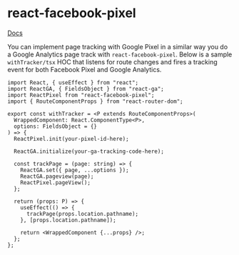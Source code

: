 # react-facebook-pixel

[Docs](https://www.npmjs.com/package/react-facebook-pixel)

You can implement page tracking with Google Pixel in a similar way you do a Google Analytics page track with `react-facebook-pixel`. Below is a sample `withTracker/tsx` HOC that listens for route changes and fires a tracking event for both Facebook Pixel and Google Analytics.

```
import React, { useEffect } from "react";
import ReactGA, { FieldsObject } from "react-ga";
import ReactPixel from "react-facebook-pixel";
import { RouteComponentProps } from "react-router-dom";

export const withTracker = <P extends RouteComponentProps>(
  WrappedComponent: React.ComponentType<P>,
  options: FieldsObject = {}
) => {
  ReactPixel.init(your-pixel-id-here);

  ReactGA.initialize(your-ga-tracking-code-here);

  const trackPage = (page: string) => {
    ReactGA.set({ page, ...options });
    ReactGA.pageview(page);
    ReactPixel.pageView();
  };

  return (props: P) => {
    useEffect(() => {
      trackPage(props.location.pathname);
    }, [props.location.pathname]);

    return <WrappedComponent {...props} />;
  };
};
```
